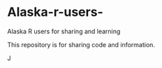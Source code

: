 # Alaska-r-users-
Alaska R users for sharing and learning

This repository is for sharing code and information.

J
